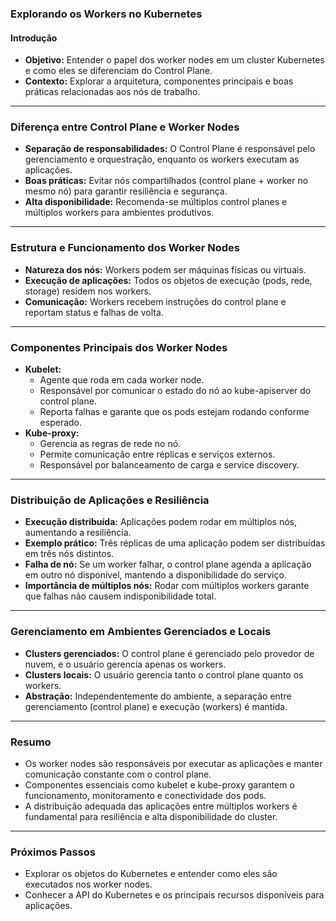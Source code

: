 ### Explorando os Workers no Kubernetes

#### Introdução

- **Objetivo:** Entender o papel dos worker nodes em um cluster Kubernetes e como eles se diferenciam do Control Plane.
- **Contexto:** Explorar a arquitetura, componentes principais e boas práticas relacionadas aos nós de trabalho.

---

### Diferença entre Control Plane e Worker Nodes

- **Separação de responsabilidades:** O Control Plane é responsável pelo gerenciamento e orquestração, enquanto os workers executam as aplicações.
- **Boas práticas:** Evitar nós compartilhados (control plane + worker no mesmo nó) para garantir resiliência e segurança.
- **Alta disponibilidade:** Recomenda-se múltiplos control planes e múltiplos workers para ambientes produtivos.

---

### Estrutura e Funcionamento dos Worker Nodes

- **Natureza dos nós:** Workers podem ser máquinas físicas ou virtuais.
- **Execução de aplicações:** Todos os objetos de execução (pods, rede, storage) residem nos workers.
- **Comunicação:** Workers recebem instruções do control plane e reportam status e falhas de volta.

---

### Componentes Principais dos Worker Nodes

- **Kubelet:**
  - Agente que roda em cada worker node.
  - Responsável por comunicar o estado do nó ao kube-apiserver do control plane.
  - Reporta falhas e garante que os pods estejam rodando conforme esperado.
- **Kube-proxy:**
  - Gerencia as regras de rede no nó.
  - Permite comunicação entre réplicas e serviços externos.
  - Responsável por balanceamento de carga e service discovery.

---

### Distribuição de Aplicações e Resiliência

- **Execução distribuída:** Aplicações podem rodar em múltiplos nós, aumentando a resiliência.
- **Exemplo prático:** Três réplicas de uma aplicação podem ser distribuídas em três nós distintos.
- **Falha de nó:** Se um worker falhar, o control plane agenda a aplicação em outro nó disponível, mantendo a disponibilidade do serviço.
- **Importância de múltiplos nós:** Rodar com múltiplos workers garante que falhas não causem indisponibilidade total.

---

### Gerenciamento em Ambientes Gerenciados e Locais

- **Clusters gerenciados:** O control plane é gerenciado pelo provedor de nuvem, e o usuário gerencia apenas os workers.
- **Clusters locais:** O usuário gerencia tanto o control plane quanto os workers.
- **Abstração:** Independentemente do ambiente, a separação entre gerenciamento (control plane) e execução (workers) é mantida.

---

### Resumo

- Os worker nodes são responsáveis por executar as aplicações e manter comunicação constante com o control plane.
- Componentes essenciais como kubelet e kube-proxy garantem o funcionamento, monitoramento e conectividade dos pods.
- A distribuição adequada das aplicações entre múltiplos workers é fundamental para resiliência e alta disponibilidade do cluster.

---

### Próximos Passos

- Explorar os objetos do Kubernetes e entender como eles são executados nos worker nodes.
- Conhecer a API do Kubernetes e os principais recursos disponíveis para aplicações.
